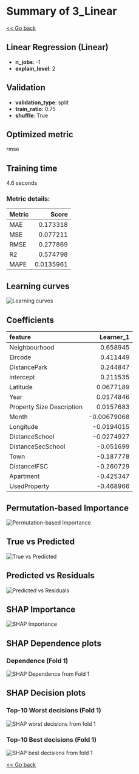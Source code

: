 # Summary of 3_Linear

[<< Go back](../README.md)


## Linear Regression (Linear)
- **n_jobs**: -1
- **explain_level**: 2

## Validation
 - **validation_type**: split
 - **train_ratio**: 0.75
 - **shuffle**: True

## Optimized metric
rmse

## Training time

4.6 seconds

### Metric details:
| Metric   |     Score |
|:---------|----------:|
| MAE      | 0.173318  |
| MSE      | 0.077211  |
| RMSE     | 0.277869  |
| R2       | 0.574798  |
| MAPE     | 0.0135961 |



## Learning curves
![Learning curves](learning_curves.png)

## Coefficients
| feature                   |   Learner_1 |
|:--------------------------|------------:|
| Neighbourhood             |  0.658945   |
| Eircode                   |  0.411449   |
| DistancePark              |  0.244847   |
| intercept                 |  0.211535   |
| Latitude                  |  0.0677189  |
| Year                      |  0.0174846  |
| Property Size Description |  0.0157683  |
| Month                     | -0.00679068 |
| Longitude                 | -0.0194015  |
| DistanceSchool            | -0.0274927  |
| DistanceSecSchool         | -0.051699   |
| Town                      | -0.187778   |
| DistanceIFSC              | -0.260729   |
| Apartment                 | -0.425347   |
| UsedProperty              | -0.468966   |


## Permutation-based Importance
![Permutation-based Importance](permutation_importance.png)
## True vs Predicted

![True vs Predicted](true_vs_predicted.png)


## Predicted vs Residuals

![Predicted vs Residuals](predicted_vs_residuals.png)



## SHAP Importance
![SHAP Importance](shap_importance.png)

## SHAP Dependence plots

### Dependence (Fold 1)
![SHAP Dependence from Fold 1](learner_fold_0_shap_dependence.png)

## SHAP Decision plots

### Top-10 Worst decisions (Fold 1)
![SHAP worst decisions from fold 1](learner_fold_0_shap_worst_decisions.png)
### Top-10 Best decisions (Fold 1)
![SHAP best decisions from fold 1](learner_fold_0_shap_best_decisions.png)

[<< Go back](../README.md)
